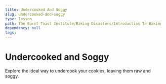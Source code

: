 ```yaml
---
title: Undercooked And Soggy
slug: undercooked-and-soggy
type: lesson
path: The Burnt Toast Institute/Baking Disasters/Introduction To Baking Disasters/Cookies And Brownies/Undercooked And Soggy
dependency: null
tags:
---
```


# Undercooked and Soggy

Explore the ideal way to undercook your cookies, leaving them raw and soggy.
